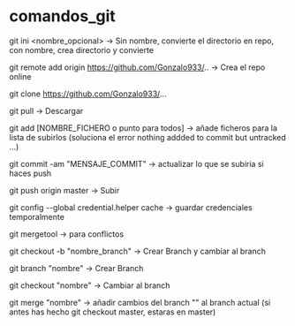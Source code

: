 # comandos_git

git ini <nombre_opcional>								-> Sin nombre, convierte el directorio en repo, con nombre, crea directorio y convierte

git remote add origin https://github.com/Gonzalo933/..	-> Crea el repo online

git clone https://github.com/Gonzalo933/...

git pull   												-> Descargar

git add [NOMBRE_FICHERO o punto para todos]				-> añade ficheros para la lista de subirlos (soluciona el error nothing addded to commit but untracked ...)

git commit -am "MENSAJE_COMMIT" 						-> actualizar lo que se subiria si haces push

git push origin master 									-> Subir

git config --global credential.helper cache				-> guardar credenciales temporalmente

git mergetool											-> para conflictos


git checkout -b "nombre_branch"							-> Crear Branch y cambiar al branch

git branch "nombre"										-> Crear Branch

git checkout "nombre"   								-> Cambiar al branch

git merge "nombre"										-> añadir cambios del branch "" al branch actual (si antes has hecho git checkout master, estaras en master)
